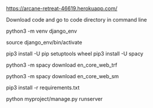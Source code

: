 https://arcane-retreat-46619.herokuapp.com/

Download code and go to code directory in command line

python3 -m venv django_env

source django_env/bin/activate

pip3 install -U pip setuptools wheel
pip3 install -U spacy

python3 -m spacy download en_core_web_trf

python3 -m spacy download en_core_web_sm

pip3 install -r requirements.txt

python myproject/manage.py runserver